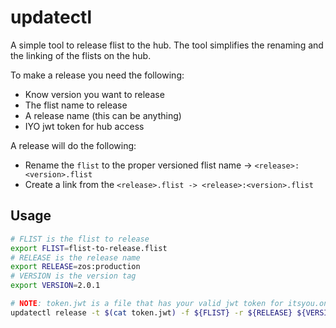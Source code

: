 # updatectl

A simple tool to release flist to the hub. The tool simplifies the renaming and the linking of the flists on the hub.

To make a release you need the following:
- Know version you want to release
- The flist name to release 
- A release name (this can be anything)
- IYO jwt token for hub access

A release will do the following:
- Rename the `flist` to the proper versioned flist name -> `<release>:<version>.flist` 
- Create a link from the `<release>.flist -> <release>:<version>.flist`

## Usage
```bash
# FLIST is the flist to release
export FLIST=flist-to-release.flist
# RELEASE is the release name
export RELEASE=zos:production
# VERSION is the version tag
export VERSION=2.0.1

# NOTE: token.jwt is a file that has your valid jwt token for itsyou.online
updatectl release -t $(cat token.jwt) -f ${FLIST} -r ${RELEASE} ${VERSION}
```